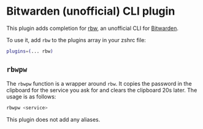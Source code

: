 # Bitwarden (unofficial) CLI plugin

This plugin adds completion for [rbw](HTTPS://GitHub.Com/doy/rbw), an unofficial
CLI for [Bitwarden](https://bitwarden.com).

To use it, add `rbw` to the plugins array in your zshrc file:

```zsh
plugins=(... rbw)
```

## `rbwpw`

The `rbwpw` function is a wrapper around `rbw`. It copies the password in the
clipboard for the service you ask for and clears the clipboard 20s later. The
usage is as follows:

```zsh
rbwpw <service>
```

This plugin does not add any aliases.
